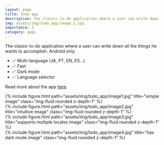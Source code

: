 ```yaml
---
layout: page
title: Todo-app
description: The classic to-do application where a user can write down all the things he wants to accomplish. Android only.
img: assets/img/todo_app/image_1.jpg
importance: 2
category: apps
---
```


The classic to-do application where a user can write down all the things he wants to accomplish. Android only.

<ul>
    <li>✅ Multi-language (JA, PT, EN, ES...)</li>
    <li>✅ Fast</li>
    <li>✅ Dark mode</li>
    <li>✅ Language selector</li>
</ul>

Read more about the app <a href="https://github.com/samuel-s-marques/weather-app#readme">here</a>


<div class="row">
    <div class="col-sm mt-3 mt-md-0">
        {% include figure.html path="assets/img/todo_app/image1.jpg" title="simple image" class="img-fluid rounded z-depth-1" %}
    </div>
    <div class="col-sm mt-3 mt-md-0">
        {% include figure.html path="assets/img/todo_app/image2.jpg" title="intuitive image" class="img-fluid rounded z-depth-1" %}
    </div>
    <div class="col-sm mt-3 mt-md-0">
        {% include figure.html path="assets/img/todo_app/image3.jpg" title="supports multiple locales image" class="img-fluid rounded z-depth-1" %}
    </div>
    <div class="col-sm mt-3 mt-md-0">
        {% include figure.html path="assets/img/todo_app/image4.jpg" title="has dark mode image" class="img-fluid rounded z-depth-1" %}
    </div>
</div>